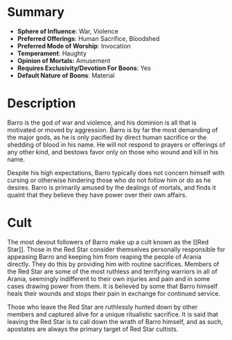 # Summary
- **Sphere of Influence**: War, Violence
- **Preferred Offerings**: Human Sacrifice, Bloodshed
- **Preferred Mode of Worship**: Invocation
- **Temperament**: Haughty
- **Opinion of Mortals:** Amusement
- **Requires Exclusivity/Devotion For Boons**: Yes
- **Default Nature of Boons**: Material

# Description
Barro is the god of war and violence, and his dominion is all that is motivated or moved by aggression. Barro is by far the most demanding of the major gods, as he is only pacified by direct human sacrifice or the shedding of blood in his name. He will not respond to prayers or offerings of any other kind, and bestows favor only on those who wound and kill in his name. 

Despite his high expectations, Barro typically does not concern himself with cursing or otherwise hindering those who do not follow him or do as he desires. Barro is primarily amused by the dealings of mortals, and finds it quaint that they believe they have power over their own affairs. 

# Cult
The most devout followers of Barro make up a cult known as the [[Red Star]]. Those in the Red Star consider themselves personally responsible for appeasing Barro and keeping him from reaping the people of Arania directly. They do this by providing him with routine sacrifices. Members of the Red Star are some of the most ruthless and terrifying warriors in all of Arania, seemingly indifferent to their own injuries and pain and in some cases drawing power from them. It is believed by some that Barro himself heals their wounds and stops their pain in exchange for continued service. 

Those who leave the Red Star are ruthlessly hunted down by other members and captured alive for a unique ritualistic sacrifice. It is said that leaving the Red Star is to call down the wrath of Barro himself, and as such, apostates are always the primary target of Red Star cultists.
